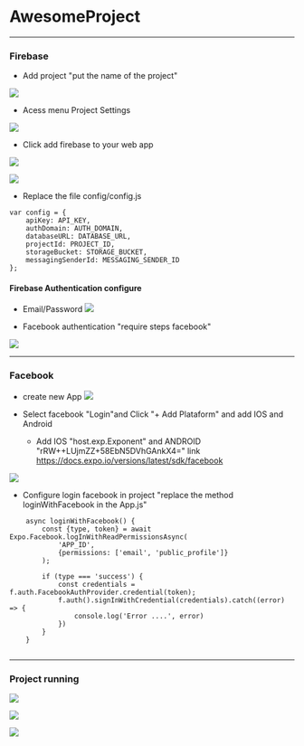 # AwesomeProject

----------------------------------------------------------------------

### Firebase

- Add project "put the name of the project"

![](img/firebase/firebase.png)

- Acess menu Project Settings

![](img/firebase/firebase2.png)

- Click add firebase to your web app

![](img/firebase/firebase3.png)

![](img/firebase/firebase4.png)

- Replace the file config/config.js
```
var config = {
    apiKey: API_KEY,
    authDomain: AUTH_DOMAIN,
    databaseURL: DATABASE_URL,
    projectId: PROJECT_ID,
    storageBucket: STORAGE_BUCKET,
    messagingSenderId: MESSAGING_SENDER_ID
};

```

#### Firebase Authentication configure

- Email/Password
![](img/firebase/firebase5.png)


- Facebook authentication "require steps facebook"

![](img/firebase/firebase6.png)


----------------------------------------------------------------------

### Facebook

- create new App
![](img/facebook/facebook.png)

- Select facebook "Login"and Click "+ Add Plataform" and add IOS and Android

    - Add IOS "host.exp.Exponent" and ANDROID "rRW++LUjmZZ+58EbN5DVhGAnkX4=" link https://docs.expo.io/versions/latest/sdk/facebook
 
![](img/facebook/facebook2.png)  

- Configure login facebook in project "replace the method loginWithFacebook in the App.js" 
```
    async loginWithFacebook() {
        const {type, token} = await Expo.Facebook.logInWithReadPermissionsAsync(
            'APP_ID',
            {permissions: ['email', 'public_profile']}
        );

        if (type === 'success') {
            const credentials = f.auth.FacebookAuthProvider.credential(token);
            f.auth().signInWithCredential(credentials).catch((error) => {
                console.log('Error ....', error)
            })
        }
    }


```


----------------------------------------------------------------------


### Project running


![](img/project/project.png)
 
![](img/project/project2.png)

![](img/project/project3.png)
